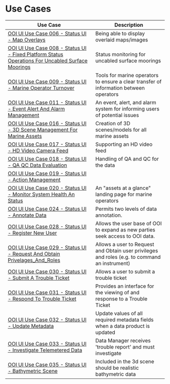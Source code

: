 # Use Cases

| Use Case | Description |
|----------|-------------|
|[OOI UI Use Case 006 - Status UI - Map Overlays](OOI_UI_Use_Case_006-Science_UI-Map_Overlays.md) | Being able to display overlaid maps/images |
|[OOI UI Use Case 008 - Status UI - Fixed Platform Status Operations For Uncabled Surface Moorings](OOI_UI_Use_Case_008-Status_UI-Fixed_Platform_Status_Operations_For_Uncabled_Surface_Moorings.md) | Status monitoring for uncabled surface moorings |
|[OOI UI Use Case 009 - Status UI - Marine Operator Turnover](OOI_UI_Use_Case_009-Status_UI-Marine_Operator_Turnover.md) | Tools for marine operators to ensure a clear transfer of information between operators |
|[OOI UI Use Case 011 - Status UI - Event Alert And Alarm Management](OOI_UI_Use_Case_011-Status_UI-Event_Alert_And_Alarm_Management.md) | An event, alert, and alarm system for informing users of potential issues |
|[OOI UI Use Case 016 - Status UI - 3D Scene Management For Marine Assets](OOI_UI_Use_Case_016-Status_UI-3D_Scene_Management_For_Marine_Assets.md) | Creation of 3D scenes/models for all marine assets |
|[OOI UI Use Case 017 - Status UI - HD Video Camera Feed](OOI_UI_Use_Case_017-Status_UI-HD_Video_Camera_Feed.md) | Supporting an HD video feed |
|[OOI UI Use Case 018 - Status UI - QA QC Data Evaluation](OOI_UI_Use_Case_018-Status_UI-QA_QC_Data_Evaluation.md) | Handling of QA and QC for the data |
|[OOI UI Use Case 019 - Status UI - Action Management](OOI_UI_Use_Case_019-Status_UI-Action_Management.md)||
|[OOI UI Use Case 020 - Status UI - Monitor System Health An Status](OOI_UI_Use_Case_020-Status_UI-Monitor_System_Health_And_Status.md)| An "assets at a glance" landing page for marine operators|
|[OOI UI Use Case 024 - Status UI - Annotate Data](OOI_UI_Use_Case_024-Status_UI-Annotate_Data.md)| Permits two levels of data annotation. |
|[OOI UI Use Case 028 - Status UI - Register New User](OOI_UI_Use_Case_028-Status_UI-Register_New_User.md)|Allows the user base of OOI to expand as new parties seek access to OOI data. |
|[OOI UI Use Case 029 - Status UI - Request And Obtain Privelages_And_Roles](OOI_UI_Use_Case_029-Status_UI-Request_And_Obtain_Privelages_And_Roles.md)| Allows a user to Request and Obtain user privileges and roles (e.g. to command an instrument) |
|[OOI UI Use Case 030 - Status UI - Submit A Trouble Ticket](OOI_UI_Use_Case_030-Status_UI-Submit_A_Trouble_Ticket.md)|  Allows a user to submit a trouble ticket |
|[OOI UI Use Case 031 - Status UI - Respond To Trouble Ticket](OOI_UI_Use_Case_031-Status_UI-Respond_To_Trouble_Ticket.md)| Provides an interface for the viewing of and response to a Trouble Ticket |
|[OOI UI Use Case 032 - Status UI - Update Metadata](OOI_UI_Use_Case_032-Status_UI-Update_Metadata.md)| Update values of all required metadata fields when a data product is updated |
|[OOI UI Use Case 033 - Status UI - Investigate Telemetered Data](OOI_UI_Use_Case_033-Status_UI-Investigate_Telemetered_Data.md)|Data Manager receives 'trouble report' and must investigate|
|[OOI UI Use Case 035 - Status UI - Bathymetric Scene](OOI_UI_Use_Case_035-Status_UI-Bathymetric_Scene.md)| Included in the 3d scene should be realistic bathymetric data|
